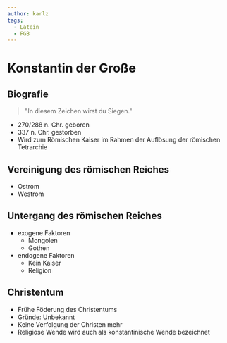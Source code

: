 ```yaml
---
author: karlz
tags:
  - Latein
  - FGB
---
```


# Konstantin der Große

## Biografie

> "In diesem Zeichen wirst du Siegen."

- 270/288 n. Chr. geboren
- 337 n. Chr. gestorben
- Wird zum Römischen Kaiser im Rahmen der Auflösung der römischen Tetrarchie

## Vereinigung des römischen Reiches

- Ostrom
- Westrom

## Untergang des römischen Reiches

- exogene Faktoren
	- Mongolen
	- Gothen
- endogene Faktoren
	- Kein Kaiser
	- Religion

## Christentum

- Frühe Föderung des Christentums
- Gründe: Unbekannt
- Keine Verfolgung der Christen mehr
- Religiöse Wende wird auch als konstantinische Wende bezeichnet